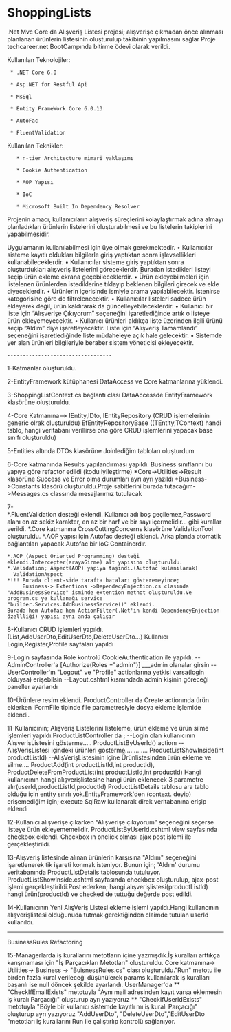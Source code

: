 # ShoppingLists
.Net Mvc Core da Alışveriş Listesi projesi; alışverişe çıkmadan önce alınması planlanan ürünlerin listesinin oluşturulup takibinin yapılmasını sağlar
Proje techcareer.net BootCampında bitirme ödevi olarak verildi.

Kullanılan Teknolojiler:

	 * .NET Core 6.0
	  
	 * Asp.NET for Restful Api
	  
	 * MsSql
	  
	 * Entity FrameWork Core 6.0.13 
	  
	 * AutoFac
	  
	 * FluentValidation

Kullanılan Teknikler:

       * n-tier Architecture mimari yaklaşımı
	
       * Cookie Authentication
       
       * AOP Yapısı
	
       * IoC
	
       * Microsoft Built In Dependency Resolver
	

Projenin amacı, kullanıcıların alışveriş süreçlerini kolaylaştırmak adına almayı planladıkları ürünlerin listelerini oluşturabilmesi ve bu listelerin takiplerini yapabilmesidir.

Uygulamanın kullanılabilmesi için üye olmak gerekmektedir.
	• Kullanıcılar sisteme kayıtlı oldukları bilgilerle giriş yaptıktan sonra işlevsellikleri kullanabileceklerdir.
	• Kullanıcılar sisteme giriş yaptıktan sonra oluşturdukları alışveriş listelerini göreceklerdir. Buradan istedikleri listeyi seçip ürün ekleme ekrana geçebileceklerdir.
	• Ürün ekleyebilmeleri için listelenen ürünlerden istediklerine tıklayıp beklenen bilgileri girecek ve ekle diyeceklerdir.
	• Ürünlerin içerisinde ismiyle arama yapılabilecektir. İstenirse kategorisine göre de filtrelenecektir.
	• Kullanıcılar listeleri sadece ürün ekleyerek değil, ürün kaldırarak da güncelleyebileceklerdir.
	• Kullanıcı bir liste için “Alışverişe Çıkıyorum” seçeneğini işaretlediğinde artık o listeye ürün ekleyemeyecektir.
	• Kullanıcı ürünleri aldıkça liste üzerinden ilgili ürünü seçip “Aldım” diye işaretleyecektir. Liste için “Alışveriş Tamamlandı” seçeneğini işaretlediğinde liste müdaheleye açık hale gelecektir.
	• Sistemde yer alan ürünleri bilgileriyle beraber sistem yöneticisi ekleyecektir.

	----------------------------------

1-Katmanlar oluşturuldu.

2-EntityFramework kütüphanesi DataAccess ve Core katmanlarına yüklendi.

3-ShoppingListContext.cs bağlantı clası DataAccessde EntityFramework klasörüne oluşturuldu.

4-Core Katmanına--> IEntity,IDto,
	                IEntityRepository (CRUD işlemelerinin generic olrak oluşturuldu)
EfEntityRepositoryBase ((TEntity,TContext) handi tablo, hangi veritabanı verillirse ona göre CRUD işlemlerini yapacak base sınıfı oluşturuldu)

5-Entities altında DTOs klasörüne Joinlediğim tabloları oluşturdum

6-Core katmanında Results yapılandırması yapıldı. Business sınıflarını bu yapıya göre refactor edildi (kodu iyileştirme) 
  *Core->Utilities->Result klasörüne Success ve Error olma durumları ayrı ayrı yazıldı 
  *Business->Constants klasörü oluşturuldu.Proje sabitlerini burada tutacağım->Messages.cs classında mesajlarımız tutulacak
  
7-    
    *.FluentValidation desteği eklendi.
	   Kullanıcı adı boş geçilemez,Password alanı en az sekiz karakter, en az bir harf ve bir sayı içermelidir... gibi kurallar verildi.
	*.Core katmanına CrossCuttingConcerns klasörüne ValidationTool oluşturuldu.
	*.AOP yapısı için Autofac desteği eklendi.
	   Arka planda otomatik bağlantıları yapacak.Autofac bir IoC Containerdır.
	   
    *.AOP (Aspect Oriented Programming) desteği eklendi.Intercepter(arayaGirme) alt yapısını oluşturuldu.
	*.Validation; Aspect(AOP) yapıya taşındı.(Autofac kulanılarak)
      ValidationAspect  
	*!!! Burada client-side tarafta hataları gösteremeyince;
	     Business-> Extentions ->DependecyEnjection.cs clasında "AddBusinessService" isminde extention methot oluşturuldu.Ve program.cs ye kullanağı service "builder.Services.AddBusinessService()" eklendi.
    Burada hem Autofac hem ActionFilter(.Net'in kendi DependencyEnjection özellliği) yapısı aynı anda çalışır

8-Kullanıcı CRUD işlemleri yapıldı.(List,AddUserDto,EditUserDto,DeleteUserDto...)
  Kullanıcı Login,Register,Profile sayfaları yapıldı

9-Login sayfasında Role kontrolü CookieAuthentication ile yapıldı.
   --AdminController'a  [Authorize(Roles ="admin")] ___admin olanalar girsin
   --UserController'ın "Logout" ve "Profile" actionlarına yetkisi varsa(login olduysa) erişebilsin
   --Layout.cshtml kısmındada admin kişinin göreceği paneller ayarlandı

10-Ürünlere resim eklendi.
   ProductController da Create actionında ürün eklerken IFormFile tipinde file parametresiyle dosya ekleme işlemide eklendi. 

11-Kullanıcının; Alışveriş Listelerini listeleme, ürün ekleme ve ürün silme işlemleri yapıldı.ProductListController da ;
   --Login olan kullanıcının AlışverişListesini gösterme..... ProductListByUserId() actionı
   --AlışVerişListesi içindeki ürünleri gösterme............. ProductListShowInside(int productListId)
   --AlışVerişListesinin içine Ürünlistesinden ürün ekleme ve silme.... ProductAdd(int productListId,int productId), ProductDeleteFromProductList(int productListId,int productId)
       Hangi kullanıcının hangi alışverişlistesine hangi ürün eklenecek 3 parametre alır(userId,productListId,productId)
       ProductListDetails tablosu ara tablo olduğu için entity sınıfı yok.EntityFramework'den (context. deyip) erişemediğim için; execute SqlRaw kullanarak direk veritabanına erişip eklendi

12-Kullanıcı alışverişe çıkarken “Alışverişe çıkıyorum” seçeneğini seçerse listeye ürün ekleyememelidir.
   ProductListByUserId.cshtml view sayfasında checkbox eklendi. Checkbox ın onclick olması ajax post işlemi ile gerçekleştirildi.

13-Alışveriş listesinde alınan ürünlerin karşısına "Aldım" seçeneğini işaretlenerek tik işareti konmak isteniyor.
   Bunun için; 'Aldım' durumu veritabanında ProductListDetails tablosunda tutuluyor.
   ProductListShowInside.cshtml sayfasında checkbox oluşturulup, ajax-post işlemi gerçekleştirildi.Post ederken; hangi alışverişlistesi(productListId) hangi ürün(productId) ve checked de tuttuğu değerde post edildi. 
   
14-Kullanıcının Yeni AlışVeriş Listesi ekleme işlemi yapıldı.Hangi kullancının alışverişlistesi olduğunuda tutmak gerektiğinden claimde tutulan userId kullanıldı.

---------
BusinessRules Refactoring

15-Managerlarda iş kurallarını metotların içine yazmışdık.İş kuralları arttıkça karışmaması için "İş  Parçacıkları Metotları" oluşturuldu.
   Core katmanına-> Utilities-> Business -> "BuisnessRules.cs" clası oluşturuldu."Run" metotu ile birden fazla kural verileceği düşünülerek params kullanılarak iş kuralları başarılı ise null döncek şekilde ayarlandı.
  UserManager'da
    ** "CheckIfEmailExists" metotuyla "Aynı mail adresinden kayıt varsa eklemesin iş kuralı Parçacığı" oluşturup ayrı yazıyoruz
	** "CheckIfUserIdExists" metotuyla "Böyle bir kullanıcı sistemde kayıtlı mı iş kuralı Parçacığı" oluşturup ayrı yazıyoruz
    "AddUserDto", "DeleteUserDto","EditUserDto "metotları iş kurallarını Run ile çalıştırlıp kontrolü sağlanıyor.
 
